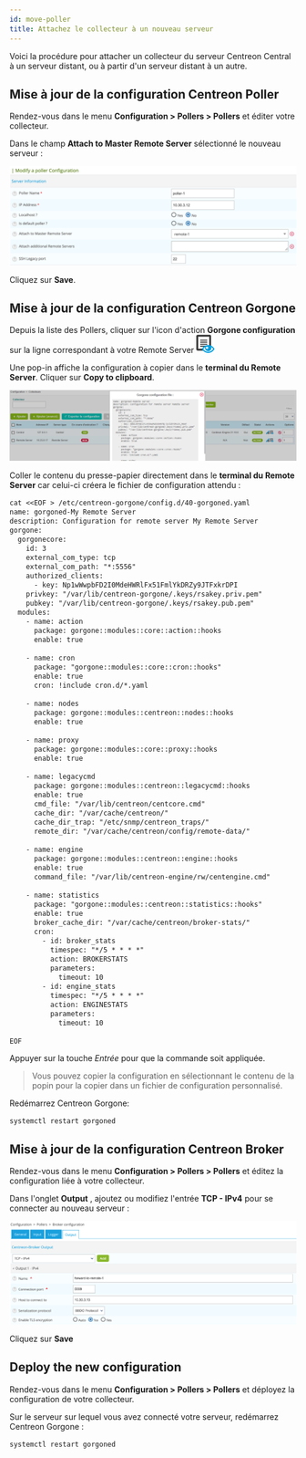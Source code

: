 ```yaml
---
id: move-poller
title: Attachez le collecteur à un nouveau serveur
---
```


Voici la procédure pour attacher un collecteur du serveur Centreon Central à un serveur distant, ou à partir d'un
serveur distant à un autre.

## Mise à jour de la configuration Centreon Poller

Rendez-vous dans le menu **Configuration > Pollers > Pollers** et éditer votre collecteur.

Dans le champ **Attach to Master Remote Server** sélectionné le nouveau serveur :

![image](../../assets/monitoring/monitoring-servers/move_poller_conf_1.png)

Cliquez sur **Save**.

## Mise à jour de la configuration Centreon Gorgone

Depuis la liste des Pollers, cliquer sur l'icon d'action **Gorgone
configuration** sur la ligne correspondant à votre Remote Server ![image](../../assets/monitoring/monitoring-servers/gorgone-configuration.png#thumbnail2)

Une pop-in affiche la configuration à copier dans le **terminal du Remote
Server**.
Cliquer sur **Copy to clipboard**.

![image](../../assets/monitoring/monitoring-servers/remote-gorgone-display-config.png)

Coller le contenu du presse-papier directement dans le **terminal du Remote
Server** car celui-ci créera le fichier de configuration attendu :

```shell
cat <<EOF > /etc/centreon-gorgone/config.d/40-gorgoned.yaml
name: gorgoned-My Remote Server
description: Configuration for remote server My Remote Server
gorgone:
  gorgonecore:
    id: 3
    external_com_type: tcp
    external_com_path: "*:5556"
    authorized_clients:
      - key: Np1wWwpbFD2I0MdeHWRlFx51FmlYkDRZy9JTFxkrDPI
    privkey: "/var/lib/centreon-gorgone/.keys/rsakey.priv.pem"
    pubkey: "/var/lib/centreon-gorgone/.keys/rsakey.pub.pem"
  modules:
    - name: action
      package: gorgone::modules::core::action::hooks
      enable: true

    - name: cron
      package: "gorgone::modules::core::cron::hooks"
      enable: true
      cron: !include cron.d/*.yaml

    - name: nodes
      package: gorgone::modules::centreon::nodes::hooks
      enable: true

    - name: proxy
      package: gorgone::modules::core::proxy::hooks
      enable: true

    - name: legacycmd
      package: gorgone::modules::centreon::legacycmd::hooks
      enable: true
      cmd_file: "/var/lib/centreon/centcore.cmd"
      cache_dir: "/var/cache/centreon/"
      cache_dir_trap: "/etc/snmp/centreon_traps/"
      remote_dir: "/var/cache/centreon/config/remote-data/"

    - name: engine
      package: gorgone::modules::centreon::engine::hooks
      enable: true
      command_file: "/var/lib/centreon-engine/rw/centengine.cmd"

    - name: statistics
      package: "gorgone::modules::centreon::statistics::hooks"
      enable: true
      broker_cache_dir: "/var/cache/centreon/broker-stats/"
      cron:
        - id: broker_stats
          timespec: "*/5 * * * *"
          action: BROKERSTATS
          parameters:
            timeout: 10
        - id: engine_stats
          timespec: "*/5 * * * *"
          action: ENGINESTATS
          parameters:
            timeout: 10

EOF
```

Appuyer sur la touche *Entrée* pour que la commande soit appliquée.

> Vous pouvez copier la configuration en sélectionnant le contenu de la popin
> pour la copier dans un fichier de configuration personnalisé.

Redémarrez Centreon Gorgone:
```shell
systemctl restart gorgoned
```

## Mise à jour de la configuration Centreon Broker

Rendez-vous dans le menu **Configuration > Pollers > Pollers** et éditez la configuration liée à votre collecteur.

Dans l'onglet **Output** , ajoutez ou modifiez l'entrée **TCP - IPv4** pour se connecter au nouveau serveur :

![image](../../assets/monitoring/monitoring-servers/move_poller_conf_2.png)

Cliquez sur **Save**

## Deploy the new configuration

Rendez-vous dans le menu **Configuration > Pollers > Pollers** et déployez la configuration de votre collecteur.

Sur le serveur sur lequel vous avez connecté votre serveur, redémarrez Centreon Gorgone :
```shell
systemctl restart gorgoned
```
